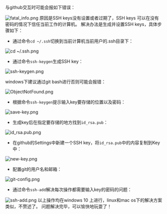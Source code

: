 与github交互时可能会报如下错误：

![fatal_info.png](http://upload-images.jianshu.io/upload_images/2050891-8e95d4cacce3836e.png?imageMogr2/auto-orient/strip%7CimageView2/2/w/1240)
原因是SSH keys没有设置或者过期了，SSH keys 可以在没有密码的情况下信任当前工作的计算机。
解决办法是生成并设置SSH keys，具体步骤如下：
* 通过命令`cd ~/.ssh`切换到当前计算机当前用户的.ssh目录下：
 
![cd ~/.ssh.png](http://upload-images.jianshu.io/upload_images/2050891-bf5af8048b92fbc3.png?imageMogr2/auto-orient/strip%7CimageView2/2/w/1240)
* 通过命令`ssh-keygen`生成SSH key：

![ssh-keygen.png](http://upload-images.jianshu.io/upload_images/2050891-9eb011012ab2e75d.png?imageMogr2/auto-orient/strip%7CimageView2/2/w/1240)

windows下建议通过git bash进行否则可能会报错：

![ObjectNotFound.png](http://upload-images.jianshu.io/upload_images/2050891-5c1358c67aeb91ed.png?imageMogr2/auto-orient/strip%7CimageView2/2/w/1240)
* 根据命令`ssh-keygen`提示输入key要存储的位置以及密码：

![save-key.png](http://upload-images.jianshu.io/upload_images/2050891-9d45a88f33d6afc8.png?imageMogr2/auto-orient/strip%7CimageView2/2/w/1240)

* 生成key后在指定要存储的地方找到`id_rsa.pub`：

![id_rsa.pub.png](http://upload-images.jianshu.io/upload_images/2050891-e3794ac4ea279761.png?imageMogr2/auto-orient/strip%7CimageView2/2/w/1240)
* 在github的Settings中新建一个SSH key，将`id_rsa.pub`中的内容复制到Key中：

![new-key.png](http://upload-images.jianshu.io/upload_images/2050891-daa70cb27b789168.png?imageMogr2/auto-orient/strip%7CimageView2/2/w/1240)

* 配置git的用户名和邮箱：

![git-config.png](http://upload-images.jianshu.io/upload_images/2050891-57a89022bed93969.png?imageMogr2/auto-orient/strip%7CimageView2/2/w/1240)
* 通过命令`ssh-add`解决每次操作都需要输入key的密码的问题：

![ssh-add.png](http://upload-images.jianshu.io/upload_images/2050891-b604b90361000206.png?imageMogr2/auto-orient/strip%7CimageView2/2/w/1240)
以上操作均在windows 10 上进行，linux和mac os下的解决方案类似，不赘述了。
问题解决完毕，可以愉快地玩耍了！
